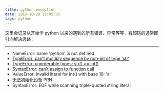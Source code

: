 ```yaml
---
title: python exception
date: 2016-10-29 19:05:56
tags: python
---
```


这里会记录从开始学 python 以来的遇到的所有错误、异常等等，有超链的通常即引向解决思路：

---

- NameError: name 'python' is not defined
- [TypeError: can't multiply sequence by non-int of type 'str'](http://stackoverflow.com/questions/1204744/typeerror-cant-multiply-sequence-by-non-int-of-type-str)
- [TypeError: unorderable types: str() >= int()](http://stackoverflow.com/questions/18262398/pythone-3-3-2-age-24-typeerror-unorderable-types-str-int)
- [SyntaxError: can't assign to function call](http://stackoverflow.com/questions/27669516/syntaxerror-cant-assign-to-function-call-in-python)
- ValueError: invalid literal for int() with base 10: 'a'
- 无法初始化设备 PRN
- SyntaxError: EOF while scanning triple-quoted string literal
